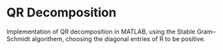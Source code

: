 # QR Decomposition
Implementation of QR decomposition in MATLAB, using the Stable Gram–Schmidt algorithem, choosing the diagonal entries of R to be positive.
